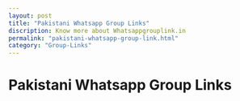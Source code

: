 ```yaml
---
layout: post
title: "Pakistani Whatsapp Group Links"
discription: Know more about Whatsappgrouplink.in
permalink: "pakistani-whatsapp-group-link.html"
category: "Group-Links"
---
```


<h1>Pakistani Whatsapp Group Links</h1>